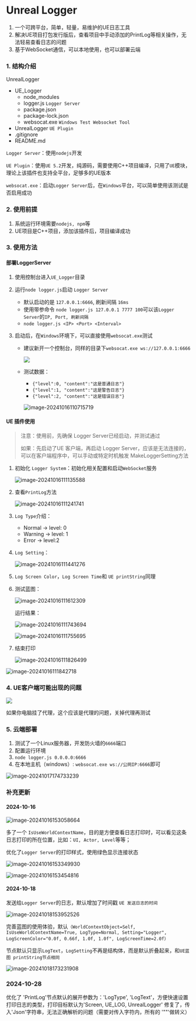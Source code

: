 # Unreal Logger

1. 一个可跨平台，简单，轻量，易维护的UE日志工具
2. 解决UE项目打包发行版后，查看项目中手动添加的PrintLog等相关操作，无法轻易查看日志的问题
3. 基于WebSocket通信，可以本地使用，也可以部署云端



### 1. 结构介绍

UnrealLogger

- UE_Logger
  - node_modules
  - logger.js `Logger Server`
  - package.json
  - package-lock.json
  - websocat.exe `Windows Test Websocket Tool`
- UnrealLogger `UE Plugin`
- .gitignore
- README.md



`Logger Server`：使用`nodejs`开发

`UE Plugin`：使用`UE 5.2`开发，纯源码，需要使用C++项目编译，只用了`UE`模块，理论上该插件也支持全平台，足够多的UE版本

`websocat.exe`：启动`Logger Server`后，在`Windows`平台，可以简单使用该测试是否启用成功



### 2. 使用前提

1. 系统运行环境需要`nodejs, npm`等
2. UE项目是C++项目，添加该插件后，项目编译成功



### 3. 使用方法

#### 部署LoggerServer

1. 使用控制台进入`UE_Logger`目录

2. 运行`node logger.js`启动 `Logger Server`

   - 默认启动的是 `127.0.0.1:6666`, 刷新间隔 `16ms`
   - 使用带参命令 `node logger.js 127.0.0.1 7777 100`可以该`Logger Server`的`IP, Port, 刷新间隔`
   - `node logger.js <IP> <Port> <Interval>`

3. 启动后，在`Windows`环境下，可以直接使用`websocat.exe`测试

   - 建议新开一个控制台，同样的目录下`websocat.exe ws://127.0.0.1:6666`

     ![](README.assets/image-20241016110348961.png)

   - 测试数据：

     - `{"level":0, "content":"这是普通日志"}`
     - `{"level":1, "content":"这是警告日志"}`
     - `{"level":2, "content":"这是错误日志"}`

     ![image-20241016110715719](README.assets/image-20241016110715719.png)



#### UE 插件使用

>注意：使用前，先确保 Logger Server已经启动，并测试通过
>
>如果：先启动了UE 客户端，再启动 Logger Server，应该是无法连接的，可以在客户端程序中，可以手动或特定时机触发 MakeLoggerSetting方法



1. 初始化 `Logger System`：初始化相关配置和启动`WebSocket`服务

   ![image-20241016111135588](README.assets/image-20241016111135588.png)

2. 查看`PrintLog`方法

   ![image-20241016111241741](README.assets/image-20241016111241741.png)

3. `Log Type`介绍：

   - Normal -> level: 0
   - Warning -> level: 1
   - Error -> level:2

4. `Log Setting`：

   ![image-20241016111441276](README.assets/image-20241016111441276.png)

5. `Log Screen Color`，`Log Screen Time`和 `UE printString`同理

6. 测试蓝图：

   ![image-20241016111612309](README.assets/image-20241016111612309.png)

   运行结果：

   ![image-20241016111743694](README.assets/image-20241016111743694.png)

   ![image-20241016111755695](README.assets/image-20241016111755695.png)

7. 结束打印

   ![image-20241016111826499](README.assets/image-20241016111826499.png)

![image-20241016111842718](README.assets/image-20241016111842718.png)



### 4. UE客户端可能出现的问题

![](README.assets/image-20241016111643096.png)

如果你电脑挂了代理，这个应该是代理的问题，关掉代理再测试



### 5. 云端部署

1. 测试了一个Linux服务器，开发防火墙的`6666`端口
2. 配置运行环境
3. `node logger.js 0.0.0.0:6666`
4. 在本地主机（windows）: `websocat.exe ws://公网IP:6666`即可

![image-20241017174733239](README.assets/image-20241017174733239.png)



### 补充更新

#### 2024-10-16

![image-20241016153058664](README.assets/image-20241016153058664.png)

多了一个 `IsUseWorldContextName`，目的是方便查看日志打印时，可以看见这条日志打印的所在位置，比如：`UI, Actor, Level`等等；

优化了`Logger Server`的打印样式，使用绿色显示连接状态

![image-20241016153349930](README.assets/image-20241016153349930.png)

![image-20241016153454816](README.assets/image-20241016153454816.png)



#### 2024-10-18

发送给`Logger Server`的日志，默认增加了时间戳 `UE 发送日志的时间`

![image-20241018153952526](README.assets/image-20241018153952526.png)



完善蓝图的使用体验，默认`（WorldContextObject=Self, IsUseWorldContextName=True, LogType=Normal, Setting="Logger", LogScreenColor="0.0f, 0.66f, 1.0f, 1.0f", LogScreenTime=2.0f）`

节点默认只显示`LogText`，`LogSetting`不再是结构体，而是默认折叠起来，和`UE蓝图 printString节点相同`

![image-20241018173231908](README.assets/image-20241018173231908.png)


### 2024-10-28

优化了 'PrintLog'节点默认的展开参数为：'LogType', 'LogText'，方便快速设置打印日志的类型，打印目标默认为'Screen, UE_LOG, UnrealLogger'
修复了，传入'Json'字符串，无法正确解析的问题（需要对传入字符内，所有的 '""'做转义）